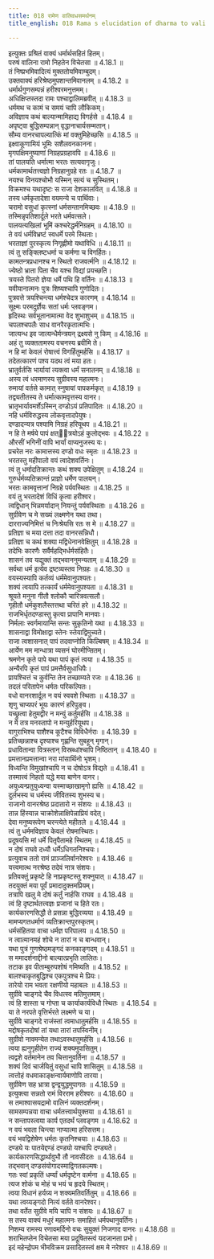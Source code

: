 ```yaml
---
title: 018 रामेण वालिवधसमर्थनम्
title_english: 018 Rama s elucidation of dharma to vali

---
```

<div class="audioEmbed"  caption="श्रीराम-हरिसीताराममूर्ति-घनपाठिभ्यां वचनम्" src="https://archive.org/download/Ramayana-recitation-Sriram-harisItArAmamUrti-Ghanapaati-v2/Kanda_4/Kanda_4_KSK-018-Ramena_Valivadha_Samardhanam.mp3"></div>

  
इत्युक्तः प्रश्रितं वाक्यं धर्मार्थसहितं हितम्।  
परुषं वालिना रामो निहतेन विचेतसा ॥ 4.18.1 ॥   
तं निष्प्रभमिवादित्यं मुक्ततोयमिवाम्बुदम्।  
उक्तवाक्यं हरिश्रेष्ठमुपशान्तमिवानलम् ॥ 4.18.2 ॥   
धर्मार्थगुणसम्पन्नं हरीश्वरमनुत्तमम्।  
अधिक्षिप्तस्तदा रामः पश्चाद्वालिमब्रवीत् ॥ 4.18.3 ॥   
धर्ममथ च कामं च समयं चापि लौकिकम्।  
अविज्ञाय कथं बाल्यान्मामिहाद्य विगर्हसे ॥ 4.18.4 ॥   
अपृष्ट्वा बुद्धिसम्पन्नान् वृद्धानाचार्यसम्मतान्।  
सौम्य वानरचापल्यात्किं मां वक्तुमिहेच्छसि ॥ 4.18.5 ॥   
इक्ष्वाकूणामियं भूमिः सशैलवनकानना।  
मृगपक्षिमनुष्याणां निग्रहप्रग्रहावपि ॥ 4.18.6 ॥   
तां पालयति धर्मात्मा भरतः सत्यवागृजुः।  
धर्मकामार्थतत्त्वज्ञो निग्रहानुग्रहे रतः ॥ 4.18.7 ॥   
नयश्च विनयश्चोभौ यस्मिन् सत्यं च सुस्थितम्।  
विक्रमश्च यथादृष्टः स राजा देशकालवित् ॥ 4.18.8 ॥   
तस्य धर्मकृतादेशा वयमन्ये च पार्थिवाः।  
चरामो वसुधां कृत्स्नां धर्मसन्तानमिच्छवः ॥ 4.18.9 ॥   
तस्मिन्नृपतिशार्दूले भरते धर्मवत्सले।  
पालयत्यखिलां भूमिं कश्चरेद्धर्मनिग्रहम् ॥ 4.18.10 ॥   
ते वयं धर्मविभ्रष्टं स्वधर्मे परमे स्थिताः।  
भरताज्ञां पुरस्कृत्य निगृह्णीमो यथाविधि ॥ 4.18.11 ॥   
त्वं तु सङ्क्लिष्टधर्मा च कर्मणा च विगर्हितः।  
कामतन्त्रप्रधानश्च न स्थितो राजवर्त्मनि ॥ 4.18.12 ॥   
ज्येष्ठो भ्राता पिता चैव यश्च विद्यां प्रयच्छति।  
त्रयस्ते पितरो ज्ञेया धर्मे पथि हि वर्तिनः ॥ 4.18.13 ॥   
यवीयानात्मनः पुत्रः शिष्यश्चापि गुणोदितः।  
पुत्रवत्ते त्रयश्चिन्त्या धर्मश्चेदत्र कारणम् ॥ 4.18.14 ॥   
सूक्ष्मः परमदुर्ज्ञेयः सतां धर्मः प्लवङ्गम।  
हृदिस्थः सर्वभूतानामात्मा वेद शुभाशुभम् ॥ 4.18.15 ॥   
चपलश्चपलैः साध वानरैरकृतात्मभिः।  
जात्यन्ध इव जात्यन्धैर्मन्त्रयन् द्रक्ष्यसे नु किम् ॥ 4.18.16 ॥   
अहं तु व्यक्ततामस्य वचनस्य ब्रवीमि ते।  
न हि मां केवलं रोषात्त्वं विगर्हितुमर्हसि ॥ 4.18.17 ॥   
तदेतत्कारणं पश्य यदथ त्वं मया हतः।  
भ्रातुर्वर्तसि भार्यायां त्यक्त्वा धर्मं सनातनम् ॥ 4.18.18 ॥   
अस्य त्वं धरमाणस्य सुग्रीवस्य महात्मनः।  
रुमायां वर्तसे कामात् स्नुषायां पापकर्मकृत् ॥ 4.18.19 ॥   
तद्व्यतीतस्य ते धर्मात्कामवृत्तस्य वानर।  
भ्रातृभार्यावमर्शेऽस्मिन् दण्डोऽयं प्रतिपादितः ॥ 4.18.20 ॥   
नहि धर्मविरुद्धस्य लोकवृत्तादपेयुषः।  
दण्डादन्यत्र पश्यामि निग्रहं हरियूथप ॥ 4.18.21 ॥   
न हि ते मर्षये पापं क्षत्ित्रयोऽहं कुलोद्भवः ॥ 4.18.22 ॥   
औरसीं भगिनीं वापि भार्यां वाप्यनुजस्य यः।  
प्रचरेत नरः कामात्तस्य दण्डो वधः स्मृतः ॥ 4.18.23 ॥   
भरतस्तु महीपालो वयं त्वादेशवर्तिनः।  
त्वं तु धर्मादतिक्रान्तः कथं शक्य उपेक्षितुम् ॥ 4.18.24 ॥   
गुरुर्धर्मव्यतिक्रान्तं प्राज्ञो धर्मेण पालयन्।  
भरतः कामवृत्तानां निग्रहे पर्यवस्थितः ॥ 4.18.25 ॥   
वयं तु भरतादेशं विधिं कृत्वा हरीश्वर।  
त्वद्विधान् भिन्नमर्यादान् नियन्तुं पर्यवस्थिताः ॥ 4.18.26 ॥   
सुग्रीवेण च मे सख्यं लक्ष्मणेन यथा तथा।  
दारराज्यनिमित्तं च निःश्रेयसि रतः स मे ॥ 4.18.27 ॥   
प्रतिज्ञा च मया दत्ता तदा वानरसन्निधौ।  
प्रतिज्ञा च कथं शक्या मद्विधेनानवेक्षितुम् ॥ 4.18.28 ॥   
तदेभिः कारणैः सर्वैर्महद्भिर्धर्मसंहितैः।  
शासनं तव यद्युक्तं तद्भवाननुमन्यताम् ॥ 4.18.29 ॥   
सर्वथा धर्म इत्येव द्रष्टव्यस्तव निग्रहः ॥ 4.18.30 ॥   
वयस्यस्यापि कर्तव्यं धर्ममेवानुपश्यतः।  
शक्यं त्वयापि तत्कार्यं धर्ममेवानुपश्यता ॥ 4.18.31 ॥   
श्रूयते मनुना गीतौ श्लोकौ चारित्रवत्सलौ।  
गृहीतौ धर्मकुशलैस्तत्तथा चरितं हरे ॥ 4.18.32 ॥   
राजभिर्धृतदण्डास्तु कृत्वा प्रापानि मानवाः।  
निर्मलाः स्वर्गमायान्ति सन्तः सुकृतिनो यथा ॥ 4.18.33 ॥   
शासनाद्वा विमोक्षाद्वा स्तेनः स्तेयाद्विमुच्यते।  
राजा त्वशासनात् पापं तदवाप्नोति किल्बिषम् ॥ 4.18.34 ॥   
आर्येण मम मान्धात्रा व्यसनं घोरमीप्सितम्।  
श्रमणेन कृते पापे यथा पापं कृतं त्वया ॥ 4.18.35 ॥   
अन्यैरपि कृतं पापं प्रमत्तैर्वसुधाधिपैः।  
प्रायश्चित्तं च कुर्वन्ति तेन तच्छाम्यते रजः ॥ 4.18.36 ॥   
तदलं परितापेन धर्मतः परिकल्पितः।  
वधो वानरशार्दूल न वयं स्ववशे स्थिताः ॥ 4.18.37 ॥   
शृणु चाप्यपरं भूयः कारणं हरिपुङ्व।  
यच्छ्रुत्वा हेतुमद्वीर न मन्युं कर्तुमर्हसि ॥ 4.18.38 ॥   
न मे तत्र मनस्तापो न मन्युर्हरियूथप।  
वागुराभिश्च पाशैश्च कूटैश्च विविधैर्नराः ॥ 4.18.39 ॥   
प्रतिच्छन्नाश्च दृश्याश्च गृह्णन्ति सुबहून् मृगान्।  
प्रधावितान्वा वित्रस्तान् विस्रब्धांश्चापि निष्ठितान् ॥ 4.18.40 ॥   
प्रमत्तानप्रमत्तान्वा नरा मांसार्थिनो भृशम्।  
विध्यन्ति विमुखांश्चापि न च दोषोऽत्र विद्यते ॥ 4.18.41 ॥   
तस्मात्त्वं निहतो यद्धे मया बाणेन वानर।  
अयुध्यन्प्रतुयुध्यन्वा यस्माच्छाखामृगो ह्यसि ॥ 4.18.42 ॥   
दुर्लभस्य च धर्मस्य जीवितस्य शुभस्य च।  
राजानो वानरश्रेष्ठ प्रदातारो न संशयः ॥ 4.18.43 ॥   
तान्न हिंस्यान्न चाक्रोशेन्नाक्षिपेन्नाप्रियं वदेत्।  
देवा मनुष्यरूपेण चरन्त्येते महीतले ॥ 4.18.44 ॥   
त्वं तु धर्ममविज्ञाय केवलं रोषमास्थितः।  
प्रदूषयसि मां धर्मे पितृपैतामहे स्थितम् ॥ 4.18.45 ॥   
न दोषं राघवे दध्यौ धर्मेऽधिगतनिश्चयः।  
प्रत्युवाच ततो रामं प्राञ्जलिर्वानरेश्वरः ॥ 4.18.46 ॥   
यत्त्वमात्थ नरश्रेष्ठ तदेवं नात्र संशयः।  
प्रतिवक्तुं प्रकृष्टे हि नाप्रकृष्टस्तु शक्नुयात् ॥ 4.18.47 ॥   
तदयुक्तं मया पूर्वं प्रमादादुक्तमप्रियम्।  
तत्रापि खलु मे दोषं कर्तुं नार्हसि राघव ॥ 4.18.48 ॥   
त्वं हि दृष्टार्थतत्त्वज्ञः प्रजानां च हिते रतः।  
कार्यकारणसिद्धौ ते प्रसन्ना बुद्धिरव्यया ॥ 4.18.49 ॥   
मामप्यगतधर्माणं व्यतिक्रान्तपुरस्कृतम्।  
धर्मसंहितया वाचा धर्मज्ञ परिपालय ॥ 4.18.50 ॥   
न त्वात्मानमहं शोचे न तारां न च बान्धवान्।  
यथा पुत्रं गुणश्रेष्ठमङ्गदं कनकाङ्गदम् ॥ 4.18.51 ॥   
स ममादर्शनाद्दीनो बाल्यात्प्रभृति लालितः।  
तटाक इव पीताम्बुरुपशोषं गमिष्यति ॥ 4.18.52 ॥   
बालश्चाकृतबुद्धिश्च एकपुत्रश्च मे प्रियः।  
तारेयो राम भवता रक्षणीयो महाबलः ॥ 4.18.53 ॥   
सुग्रीवे चाङ्गदे चैव विधत्स्व मतिमुत्तमाम्।  
त्वं हि शास्ता च गोप्ता च कार्याकार्यविधौ स्थितः ॥ 4.18.54 ॥   
या ते नरपते वृत्तिर्भरते लक्ष्मणे च या।  
सुग्रीवे चाङ्गदे राजंस्तां त्वमाधातुमर्हसि ॥ 4.18.55 ॥   
मद्दोषकृतदोषां तां यथा तारां तपस्विनीम्।  
सुग्रीवो नावमन्येत तथाऽवस्थातुमर्हसि ॥ 4.18.56 ॥   
त्वया ह्यनुगृहीतेन राज्यं शक्यमुपासितुम्।  
त्वद्वशे वर्तमानेन तव चित्तानुवर्तिना ॥ 4.18.57 ॥   
शक्यं दिवं चार्जयितुं वसुधां चापि शासितुम् ॥ 4.18.58 ॥   
त्वत्तोहं वधमाकाङ्क्षन्वार्यमाणोपि तारया।  
सुग्रीवेण सह भ्रात्रा द्वन्द्वयुद्धमुपागतः ॥ 4.18.59 ॥   
इत्युक्त्वा सन्नतो रामं विरराम हरीश्वरः ॥ 4.18.60 ॥   
स तमाश्वासयद्रामो वालिनं व्यक्तदर्शनम्।  
सामसम्पन्नया वाचा धर्मतत्त्वार्थयुक्तया ॥ 4.18.61 ॥   
न सन्तापस्त्वया कार्य एतदर्थं प्लवङ्गम ॥ 4.18.62 ॥   
न वयं भवता चिन्त्या नाप्यात्मा हरिसत्तम।  
वयं भवद्विशेषेण धर्मतः कृतनिश्चयाः ॥ 4.18.63 ॥   
दण्ड्ये यः पातयेद्दण्डं दण्ड्यो यश्चापि दण्ड्यते।  
कार्यकारणसिद्धार्थावुभौ तौ नावसीदतः ॥ 4.18.64 ॥   
तद्भवान् दण्डसंयोगादस्माद्विगतकल्मषः।  
गतः स्वां प्रकृतिं धर्म्यां धर्मदृष्टेन वर्त्मना ॥ 4.18.65 ॥   
त्यज शोकं च मोहं च भयं च हृदये स्थितम्।  
त्वया विधानं हर्यग्र्य न शक्यमतिवर्तितुम् ॥ 4.18.66 ॥   
यथा त्वय्यङ्गदो नित्यं वर्तते वानरेश्वर।  
तथा वर्तेत सुग्रीवे मयि चापि न संशयः ॥ 4.18.67 ॥   
स तस्य वाक्यं मधुरं महात्मनः समाहितं धर्मपथानुवर्तिनः।  
निशम्य रामस्य रणावमर्दिनो वचः सुयुक्तं निजगाद वानरः ॥ 4.18.68 ॥   
शराभितप्तेन विचेतसा मया प्रदूषितस्त्वं यदजानता प्रभो।  
इदं महेन्द्रोपम भीमविक्रम प्रसादितस्त्वं क्षम मे नरेश्वर ॥ 4.18.69 ॥   